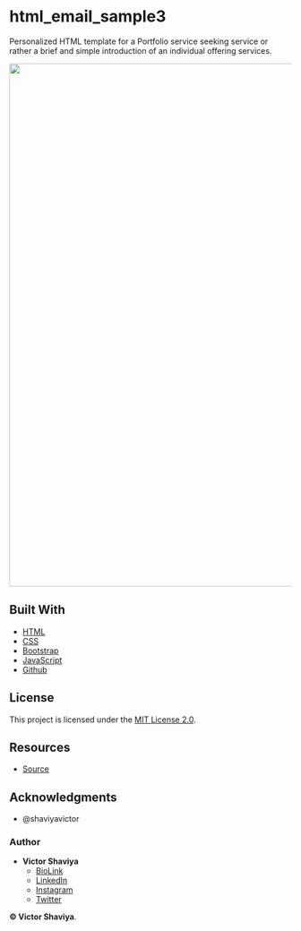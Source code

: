 # html_email_sample3
Personalized HTML template for a Portfolio service seeking service or rather a brief and simple introduction of an individual offering services.

<img src="#" width="766" height="934" alt="">             

## Built With

* [HTML](https://developer.mozilla.org/en-US/docs/Web/HTML)        
* [CSS](https://developer.mozilla.org/en-US/docs/Web/css)             
* [Bootstrap](https://getbootstrap.com/docs/5.2/getting-started/introduction/)         
* [JavaScript](https://developer.mozilla.org/en-US/docs/Web/JavaScript)              
* [Github](https://github.com/ShaviyaVictor/shaviya)

## License

This project is licensed under the [MIT License 2.0](https://github.com/ShaviyaVictor/html_email_sample3/blob/main/LICENSE).           

## Resources
- [Source](https://my.stripo.email/cabinet/#/template-editor/?emailId=4321609&projectId=727474&templateId=1147806&type=PUBLIC_TEMPLATE&copyCount=1&templateProjectId=127545)         


## Acknowledgments

* @shaviyavictor

### Author

* **Victor Shaviya**        
  - [BioLink](https://bio.link/shaviya)       
  - [LinkedIn](https://www.linkedin.com/in/ShaviyaVictor/)          
  - [Instagram](https://www.instagram.com/shaviyavictor/)        
  - [Twitter](https://twitter.com/ShaviyaVictor)        
  
  
**© Victor Shaviya**.